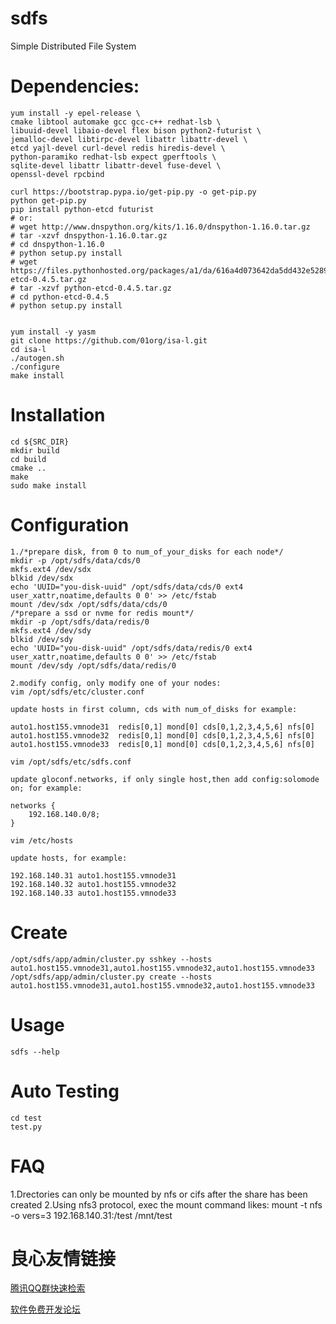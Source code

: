 # sdfs

Simple Distributed File System

Dependencies:
===========================================================
    yum install -y epel-release \
    cmake libtool automake gcc gcc-c++ redhat-lsb \
    libuuid-devel libaio-devel flex bison python2-futurist \
    jemalloc-devel libtirpc-devel libattr libattr-devel \
    etcd yajl-devel curl-devel redis hiredis-devel \
    python-paramiko redhat-lsb expect gperftools \
    sqlite-devel libattr libattr-devel fuse-devel \
    openssl-devel rpcbind

    curl https://bootstrap.pypa.io/get-pip.py -o get-pip.py
    python get-pip.py
    pip install python-etcd futurist
    # or:
    # wget http://www.dnspython.org/kits/1.16.0/dnspython-1.16.0.tar.gz
    # tar -xzvf dnspython-1.16.0.tar.gz
    # cd dnspython-1.16.0
    # python setup.py install
    # wget https://files.pythonhosted.org/packages/a1/da/616a4d073642da5dd432e5289b7c1cb0963cc5dde23d1ecb8d726821ab41/python-etcd-0.4.5.tar.gz
    # tar -xzvf python-etcd-0.4.5.tar.gz
    # cd python-etcd-0.4.5
    # python setup.py install


    yum install -y yasm
    git clone https://github.com/01org/isa-l.git
    cd isa-l
    ./autogen.sh 
    ./configure 
    make install

Installation
===========================================================
    cd ${SRC_DIR}
    mkdir build
    cd build
    cmake ..
    make
    sudo make install

Configuration
===========================================================
    1./*prepare disk, from 0 to num_of_your_disks for each node*/
    mkdir -p /opt/sdfs/data/cds/0
    mkfs.ext4 /dev/sdx
    blkid /dev/sdx
    echo 'UUID="you-disk-uuid" /opt/sdfs/data/cds/0 ext4 user_xattr,noatime,defaults 0 0' >> /etc/fstab
    mount /dev/sdx /opt/sdfs/data/cds/0
    /*prepare a ssd or nvme for redis mount*/
    mkdir -p /opt/sdfs/data/redis/0
    mkfs.ext4 /dev/sdy
    blkid /dev/sdy
    echo 'UUID="you-disk-uuid" /opt/sdfs/data/redis/0 ext4 user_xattr,noatime,defaults 0 0' >> /etc/fstab
    mount /dev/sdy /opt/sdfs/data/redis/0

    2.modify config, only modify one of your nodes:
    vim /opt/sdfs/etc/cluster.conf

    update hosts in first column, cds with num_of_disks for example:

    auto1.host155.vmnode31  redis[0,1] mond[0] cds[0,1,2,3,4,5,6] nfs[0]
    auto1.host155.vmnode32  redis[0,1] mond[0] cds[0,1,2,3,4,5,6] nfs[0]
    auto1.host155.vmnode33  redis[0,1] mond[0] cds[0,1,2,3,4,5,6] nfs[0]

    vim /opt/sdfs/etc/sdfs.conf 

    update gloconf.networks, if only single host,then add config:solomode on; for example:

    networks {
        192.168.140.0/8;
    }

    vim /etc/hosts

    update hosts, for example:

    192.168.140.31 auto1.host155.vmnode31
    192.168.140.32 auto1.host155.vmnode32
    192.168.140.33 auto1.host155.vmnode33


Create
===========================================================

    /opt/sdfs/app/admin/cluster.py sshkey --hosts auto1.host155.vmnode31,auto1.host155.vmnode32,auto1.host155.vmnode33
    /opt/sdfs/app/admin/cluster.py create --hosts auto1.host155.vmnode31,auto1.host155.vmnode32,auto1.host155.vmnode33

Usage
===========================================================

    sdfs --help

Auto Testing
===========================================================
    cd test
    test.py

FAQ
===========================================================
   1.Drectories can only be mounted by nfs or cifs after the share has been created
   2.Using nfs3 protocol, exec the mount command likes: mount -t nfs -o vers=3 192.168.140.31:/test /mnt/test


 # 良心友情链接

[腾讯QQ群快速检索](http://u.720life.cn/s/8cf73f7c)

[软件免费开发论坛](http://u.720life.cn/s/bbb01dc0)
